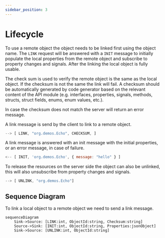 ```yaml
---
sidebar_position: 3
---
```


# Lifecycle

To use a remote object the object needs to be linked first using the object name. The `LINK` request will be answered with a `INIT` message to initially populate the local properties from the remote object and subscribe to property changes and signals. After the linking the local object is fully usable.

The check sum is used to verify the remote object is the same as the local object. If the checksum is not the same the link will fail. A checksum should be automatically generated by code generator based on the relevant content of the API module (e.g. interfaces, properties, signals, methods, structs, struct fields, enums, enum values, etc.).

In case the checksum does not match the server will return an error message.

A link message is send by the client to link to a remote object.

```js
--> [ LINK, "org.demos.Echo", CHECKSUM, ]
```

A link message is answered with an init message with the initial properties, or an error message, in case of failure.

```js
<-- [ INIT, 'org.demos.Echo', { message: "hello" } ]
```

To release the resources on the server side the object can also be unlinked, this will also unsubscribe from property changes and signals.

```js
--> [ UNLINK, "org.demos.Echo"]
```

## Sequence Diagram

To link a local object to a remote object we need to send a link message.

```mermaid
sequenceDiagram
    Sink->Source: [LINK:int, ObjectId:string, Checksum:string]
    Source->Sink: [INIT:int, ObjectId:string, Properties:jsonObject]
    Sink->Source: [UNLINK:int, ObjectId:string]
```
